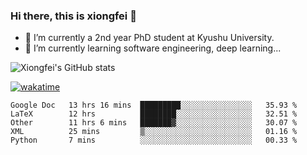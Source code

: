### Hi there, this is xiongfei 👋


- 🔭 I’m currently a 2nd year PhD student at Kyushu University.
- 🌱 I’m currently learning software engineering, deep learning...

<!--
**Toma62299781/Toma62299781** is a ✨ _special_ ✨ repository because its `README.md` (this file) appears on your GitHub profile.
Here are some ideas to get you started:
-->

![Xiongfei's GitHub stats](https://github-readme-stats.vercel.app/api?username=Toma62299781)


[![wakatime](https://wakatime.com/badge/user/9e8d5516-d162-43e7-9563-87295d455a71.svg)](https://wakatime.com/@9e8d5516-d162-43e7-9563-87295d455a71)

<!--START_SECTION:waka-->
```text
Google Doc   13 hrs 16 mins  █████████░░░░░░░░░░░░░░░░   35.93 % 
LaTeX        12 hrs          ████████░░░░░░░░░░░░░░░░░   32.51 % 
Other        11 hrs 6 mins   ███████▓░░░░░░░░░░░░░░░░░   30.07 % 
XML          25 mins         ▒░░░░░░░░░░░░░░░░░░░░░░░░   01.16 % 
Python       7 mins          ░░░░░░░░░░░░░░░░░░░░░░░░░   00.33 % 
```
<!--END_SECTION:waka-->

